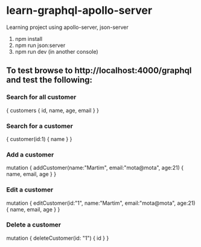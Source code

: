 # learn-graphql-apollo-server
Learning project using apollo-server, json-server 

1) npm install
2) npm run json:server
3) npm run dev (in another console)

## To test browse to http://localhost:4000/graphql and test the following: 

### Search for all customer
{
  customers {
    id, name, age, email
  }
}

### Search for a customer
{
  customer(id:1) { 
    name
  }
}

### Add a customer
mutation {
  addCustomer(name:"Martim", email:"mota@mota", age:21) {
    name,
    email,
    age
  }
}

### Edit a customer
mutation {
  editCustomer(id:"1", name:"Martim", email:"mota@mota", age:21) {
    name,
    email,
    age
  }
}

### Delete a customer
mutation {
  deleteCustomer(id: "1") {
    id
  }
}
